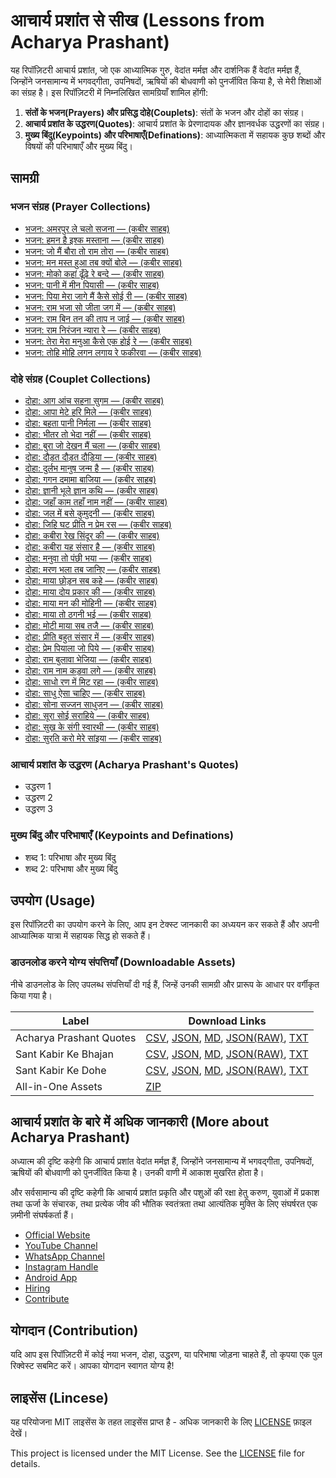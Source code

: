 # आचार्य प्रशांत से सीख (Lessons from Acharya Prashant)

यह रिपॉज़िटरी आचार्य प्रशांत, जो एक आध्यात्मिक गुरु, वेदांत मर्मज्ञ और दार्शनिक हैं वेदांत मर्मज्ञ हैं, जिन्होंने जनसामान्य में भगवद्गीता, उपनिषदों, ऋषियों की बोधवाणी को पुनर्जीवित किया है, से मेरी शिक्षाओं का संग्रह है। इस रिपॉज़िटरी में निम्नलिखित सामग्रियाँ शामिल होंगी:

1. **संतों के भजन(Prayers) और प्रसिद्ध दोहे(Couplets)**: संतों के भजन और दोहों का संग्रह।
2. **आचार्य प्रशांत के उद्धरण(Quotes)**: आचार्य प्रशांत के प्रेरणादायक और ज्ञानवर्धक उद्धरणों का संग्रह।
3. **मुख्य बिंदु(Keypoints) और परिभाषाएँ(Definations)**: आध्यात्मिकता में सहायक कुछ शब्दों और विषयों की परिभाषाएँ और मुख्य बिंदु।

## सामग्री

### भजन संग्रह (Prayer Collections)

- [भजन: अमरपुर ले चलो सजना — (कबीर साहब)](/docs/bhajans/amarapur-le-chalo-sajna.md)
- [भजन: हमन है इश्क मस्ताना — (कबीर साहब)](/docs/bhajans/haman-hai-ishq-mastaanaa.md)
- [भजन: जो मैं बौरा तो राम तोरा — (कबीर साहब)](/docs/bhajans/jo-main-bora-to-ram-tora.md)
- [भजन: मन मस्त हुआ तब क्यों बोले — (कबीर साहब)](/docs/bhajans/man-mast-huaa-tab-kyon-bole.md)
- [भजन: मोको कहां ढूँढ़े रे बन्दे — (कबीर साहब)](/docs/bhajans/moko-kahaan-dhundhe-re-bande.md)
- [भजन: पानी में मीन पियासी — (कबीर साहब)](/docs/bhajans/pani-men-menn-piyaasi.md)
- [भजन: पिया मेरा जागे मैं कैसे सोई री — (कबीर साहब)](/docs/bhajans/piya-mera-jaage-main-kaise-soii-ri.md)
- [भजन: राम भजा सो जीता जग में — (कबीर साहब)](/docs/bhajans/ram-bhaja-so-jeeta-jag-me.md)
- [भजन: राम बिन तन की ताप न जाई — (कबीर साहब)](/docs/bhajans/ram-bin-tan-ki-taap-n-jaai.md)
- [भजन: राम निरंजन न्यारा रे — (कबीर साहब)](/docs/bhajans/ram-niranjan-nyaara-re.md)
- [भजन: तेरा मेरा मनुआ कैसे एक होई रे — (कबीर साहब)](/docs/bhajans/tera-mera-manuva-kaise-ek-hoii-re.md)
- [भजन: तोहि मोहि लगन लगाय रे फकीरवा — (कबीर साहब)](/docs/bhajans/tohi-mohi-lagan-lagaaye-re-phakirava.md)

### दोहे संग्रह (Couplet Collections)

- [दोहा: आग आंच सहना सुगम — (कबीर साहब)](docs/dohas/aag-aanch-sahanaa-sugam.md)
- [दोहा: आपा मेटे हरि मिले — (कबीर साहब)](docs/dohas/aapa-mete-hari-mile.md)
- [दोहा: बहता पानी निर्मला — (कबीर साहब)](docs/dohas/bahta-paani-nirmalaa.md)
- [दोहा: भीतर तो भेदा नहीं — (कबीर साहब)](docs/dohas/bheetar-to-bheda-nahin.md)
- [दोहा: बुरा जो देखन मैं चला — (कबीर साहब)](docs/dohas/bura-jo-dekhan-main-chalaa.md)
- [दोहा: दौड़त दौड़त दौड़िया — (कबीर साहब)](docs/dohas/dowdat-dowdat-dowdiyaa.md)
- [दोहा: दुर्लभ मानुष जन्म है — (कबीर साहब)](docs/dohas/durlabh-maanush-janm-hai.md)
- [दोहा: गगन दमामा बाजिया — (कबीर साहब)](docs/dohas/gagan-damaama-baajiya.md)
- [दोहा: ज्ञानी भूले ज्ञान कथि — (कबीर साहब)](docs/dohas/gyaani-bhoole-gyaan-kathi.md)
- [दोहा: जहाँ काम तहाँ नाम नहीं — (कबीर साहब)](docs/dohas/jahaan-kaam-tahaan-naam-nahin.md)
- [दोहा: जल में बसे कुमुदनी — (कबीर साहब)](docs/dohas/jal-men-base-kumudani.md)
- [दोहा: जिहि घट प्रीति न प्रेम रस — (कबीर साहब)](docs/dohas/jihi-ghat-preeti-na-prem-ras.md)
- [दोहा: कबीरा रेख सिंदूर की — (कबीर साहब)](docs/dohas/kabira-rekh-sinduur-ki.md)
- [दोहा: कबीरा यह संसार है — (कबीर साहब)](docs/dohas/kabira-yah-samsaar-hai.md)
- [दोहा: मनुवा तो पंछी भया — (कबीर साहब)](docs/dohas/manuva-to-panchhi-bhaya.md)
- [दोहा: मरण भला तब जानिए — (कबीर साहब)](docs/dohas/maran-bhalaa-tab-jaanie.md)
- [दोहा: माया छोड़न सब कहे — (कबीर साहब)](docs/dohas/maya-chhodan-sab-kahe.md)
- [दोहा: माया दोय प्रकार की — (कबीर साहब)](docs/dohas/maya-doy-prakaar-ki.md)
- [दोहा: माया मन की मोहिनी — (कबीर साहब)](docs/dohas/maya-man-ki-mohini.md)
- [दोहा: माया तो ठगनी भई — (कबीर साहब)](docs/dohas/maya-to-thagani-bhai.md)
- [दोहा: मोटी माया सब तजै — (कबीर साहब)](docs/dohas/moti-maya-sab-tajai.md)
- [दोहा: प्रीति बहुत संसार में — (कबीर साहब)](docs/dohas/preeti-bahut-samsaar-men.md)
- [दोहा: प्रेम पियाला जो पिये — (कबीर साहब)](docs/dohas/prem-piyaalaa-jo-piye.md)
- [दोहा: राम बुलावा भेजिया — (कबीर साहब)](docs/dohas/ram-bulaava-bhejiya.md)
- [दोहा: राम नाम कड़वा लगे — (कबीर साहब)](docs/dohas/ram-naam-kadava-lage.md)
- [दोहा: साधो रण में मिट रहा — (कबीर साहब)](docs/dohas/saadho-ran-men-mit-raha.md)
- [दोहा: साधु ऐसा चाहिए — (कबीर साहब)](docs/dohas/saadhu-aisa-chaahie.md)
- [दोहा: सोना सज्जन साधुजन — (कबीर साहब)](docs/dohas/sona-sajjan-saadhujan.md)
- [दोहा: सूरा सोई सराहिये — (कबीर साहब)](docs/dohas/soora-soi-saraahiye.md)
- [दोहा: सुख के संगी स्वारथी — (कबीर साहब)](docs/dohas/sukh-ke-sangi-svaarathi.md)
- [दोहा: सुरति करो मेरे सांइया — (कबीर साहब)](docs/dohas/surati-karo-mere-saaniya.md)

### आचार्य प्रशांत के उद्धरण (Acharya Prashant's Quotes)

- उद्धरण 1
- उद्धरण 2
- उद्धरण 3

### मुख्य बिंदु और परिभाषाएँ (Keypoints and Definations)

- शब्द 1: परिभाषा और मुख्य बिंदु
- शब्द 2: परिभाषा और मुख्य बिंदु

## उपयोग (Usage)

इस रिपॉज़िटरी का उपयोग करने के लिए, आप इन टेक्स्ट जानकारी का अध्ययन कर सकते हैं और अपनी आध्यात्मिक यात्रा में सहायक सिद्ध हो सकते हैं।

### डाउनलोड करने योग्य संपत्तियाँ (Downloadable Assets)

नीचे डाउनलोड के लिए उपलब्ध संपत्तियाँ दी गई हैं, जिन्हें उनकी सामग्री और प्रारूप के आधार पर वर्गीकृत किया गया है।

| Label                   | Download Links                                                                                                                                                                                                                                                                                                                                                                                                                                                                                                                                                                                                                                   |
| ----------------------- | ------------------------------------------------------------------------------------------------------------------------------------------------------------------------------------------------------------------------------------------------------------------------------------------------------------------------------------------------------------------------------------------------------------------------------------------------------------------------------------------------------------------------------------------------------------------------------------------------------------------------------------------------ |
| Acharya Prashant Quotes | [CSV](https://github.com/vijayhardaha/lessons-from-acharya-prashant/releases/download/v1.0.1/acharya-prashant-quotes.csv), [JSON](https://github.com/vijayhardaha/lessons-from-acharya-prashant/releases/download/v1.0.1/acharya-prashant-quotes.json), [MD](https://github.com/vijayhardaha/lessons-from-acharya-prashant/releases/download/v1.0.1/acharya-prashant-quotes.md), [JSON(RAW)](https://github.com/vijayhardaha/lessons-from-acharya-prashant/releases/download/v1.0.1/acharya-prashant-quotes.raw.json), [TXT](https://github.com/vijayhardaha/lessons-from-acharya-prashant/releases/download/v1.0.1/acharya-prashant-quotes.txt) |
| Sant Kabir Ke Bhajan    | [CSV](https://github.com/vijayhardaha/lessons-from-acharya-prashant/releases/download/v1.0.1/kabir-ke-bhajan.csv), [JSON](https://github.com/vijayhardaha/lessons-from-acharya-prashant/releases/download/v1.0.1/kabir-ke-bhajan.json), [MD](https://github.com/vijayhardaha/lessons-from-acharya-prashant/releases/download/v1.0.1/kabir-ke-bhajan.md), [JSON(RAW)](https://github.com/vijayhardaha/lessons-from-acharya-prashant/releases/download/v1.0.1/kabir-ke-bhajan.raw.json), [TXT](https://github.com/vijayhardaha/lessons-from-acharya-prashant/releases/download/v1.0.1/kabir-ke-bhajan.txt)                                         |
| Sant Kabir Ke Dohe      | [CSV](https://github.com/vijayhardaha/lessons-from-acharya-prashant/releases/download/v1.0.1/kabir-ke-dohe.csv), [JSON](https://github.com/vijayhardaha/lessons-from-acharya-prashant/releases/download/v1.0.1/kabir-ke-dohe.json), [MD](https://github.com/vijayhardaha/lessons-from-acharya-prashant/releases/download/v1.0.1/kabir-ke-dohe.md), [JSON(RAW)](https://github.com/vijayhardaha/lessons-from-acharya-prashant/releases/download/v1.0.1/kabir-ke-dohe.raw.json), [TXT](https://github.com/vijayhardaha/lessons-from-acharya-prashant/releases/download/v1.0.1/kabir-ke-dohe.txt)                                                   |
| All-in-One Assets       | [ZIP](https://github.com/vijayhardaha/lessons-from-acharya-prashant/releases/download/v1.0.1/all-in-one-assets.zip)                                                                                                                                                                                                                                                                                                                                                                                                                                                                                                                              |

## आचार्य प्रशांत के बारे में अधिक जानकारी (More about Acharya Prashant)

अध्यात्म की दृष्टि कहेगी कि आचार्य प्रशांत वेदांत मर्मज्ञ हैं, जिन्होंने जनसामान्य में भगवद्गीता, उपनिषदों, ऋषियों की बोधवाणी को पुनर्जीवित किया है। उनकी वाणी में आकाश मुखरित होता है।

और सर्वसामान्य की दृष्टि कहेगी कि आचार्य प्रशांत प्रकृति और पशुओं की रक्षा हेतु करुण, युवाओं में प्रकाश तथा ऊर्जा के संचारक, तथा प्रत्येक जीव की भौतिक स्वतंत्रता तथा आत्यंतिक मुक्ति के लिए संघर्षरत एक ज़मीनी संघर्षकर्ता हैं।

- [Official Website](https://acharyaprashant.org/en/gita)
- [YouTube Channel](https://www.youtube.com/c/ShriPrashant)
- [WhatsApp Channel](https://www.whatsapp.com/channel/0029Va6ZwaQ9MF96RcTwyU34)
- [Instagram Handle](https://www.instagram.com/acharya_prashant_ap/)
- [Android App](https://play.google.com/store/apps/details?id=org.acharyaprashant.apbooks)
- [Hiring](https://acharyaprashant.org/en/hiring?cmId=m00075)
- [Contribute](https://acharyaprashant.org/hi/contribute/contribute-work?cmId=m00075)

## योगदान (Contribution)

यदि आप इस रिपॉज़िटरी में कोई नया भजन, दोहा, उद्धरण, या परिभाषा जोड़ना चाहते हैं, तो कृपया एक पुल रिक्वेस्ट सबमिट करें। आपका योगदान स्वागत योग्य है!

## लाइसेंस (Lincese)

यह परियोजना MIT लाइसेंस के तहत लाइसेंस प्राप्त है - अधिक जानकारी के लिए [LICENSE](LICENSE) फ़ाइल देखें।

This project is licensed under the MIT License. See the [LICENSE](LICENSE) file for details.
